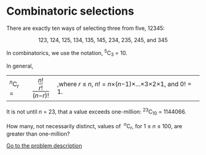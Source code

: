 Combinatoric selections
=======================

<p>There are exactly ten ways of selecting three from five, 12345:</p>
<p style="text-align:center;">123, 124, 125, 134, 135, 145, 234, 235, 245, and 345</p>
<p>In combinatorics, we use the notation, <sup>5</sup>C<sub>3</sub> = 10.</p>
<p>In general,</p>
<div style="text-align:center;">
<table>
<tr>
<td><sup><var>n</var></sup>C<sub><var>r</var></sub> = </td>
<td><div style="text-align:center;"><var>n</var>!<br /><span style="border-top:1px solid #000;"><var>r</var>!(<var>n&minus;r</var>)!</span></div></td>
<td>,where <var>r</var> &le; <var>n</var>, <var>n</var>! = <var>n</var>&times;(<var>n</var>&minus;1)&times;...&times;3&times;2&times;1, and 0! = 1.</td>
</tr>
</table>
</div>
<p>It is not until <var>n</var> = 23, that a value exceeds one-million: <sup>23</sup>C<sub>10</sub> = 1144066.</p>
<p>How many, not necessarily distinct, values of &nbsp;<sup><var>n</var></sup>C<sub><var>r</var></sub>, for 1 &le; <var>n</var> &le; 100, are greater than one-million?</p>



[Go to the problem description](https://projecteuler.net/problem=53)
